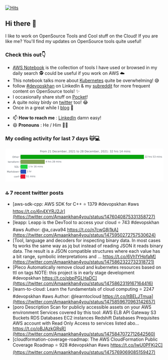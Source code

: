 [![Hits](https://hits.seeyoufarm.com/api/count/incr/badge.svg?url=https%3A%2F%2Fgithub.com%2Fakhan4u%2Fhit-counter&count_bg=%2379C83D&title_bg=%23555555&icon=&icon_color=%23E7E7E7&title=visits&edge_flat=false)](https://hits.seeyoufarm.com)

## Hi there 👋

I like to work on OpenSource Tools and Cool stuff on the Cloud! If you are like me? You'll find my updates on OpenSource tools quite useful!

### Check this out👇

* [AWS Notebook](https://histre.com/public/notebooks/dnllyanu/aws/) is the collection of tools I have used or browsed in my daily search 🕵️ could be useful if you work on AWS ☁️
* This notebook talks more about [Kubernetes](https://histre.com/public/notebooks/6uxdvo3y/kubernetes/) quite be overwhelming! 😅
* follow [#devopskhan](https://www.linkedin.com/feed/hashtag/devopskhan/) on LinkedIn & my [subreddit](https://www.reddit.com/r/devopskhan/) for more frequent content on OpenSource tools! ✨
* I occasionally share stuff on [Pocket](https://getpocket.com/@ej6g8d1dp2829A16a9Tf5d4T6bAMp3d8791rejDe86yem3bm4e14ex4fT4dluk29)!
* A quite noisy birdy on [twitter](https://twitter.com/Amaankhan4you) too! 😂
* Once in a great while I [blog](https://linuxparrot.com/) 😬


- 📫 **How to reach me** : [LinkedIn](https://www.linkedin.com/in/amaan-khan-linux-ninja) damn easy!
- 😄 **Pronouns** : He / Him 🤷‍♂️

### My coding activity for last 7 days 🐱💻

<img src="https://github.com/akhan4u/akhan4u/blob/main/images/stat.svg" alt="Amaan's Wakatime Activity!"/>

### 🔝 7 recent twitter posts
<!-- DEVDOJO:START -->
- [aws-sdk-cpp: AWS SDK for C++
⭐️ 1379
#devopskhan #aws
https://t.co/6n4XYRJ2Jr](https://twitter.com/Amaankhan4you/status/1476040875331358727)
- [leapp: Leapp is the DevTool to access your cloud
⭐️ 743
#devopskhan #aws
Author: @a_cava94
https://t.co/n7cwG8j1kA](https://twitter.com/Amaankhan4you/status/1475950272757530624)
- [Tool, language and decoders for inspecting binary data. In most cases fq works the same way as jq but instead of reading JSON it reads binary data. The result is a JSON compatible structures where each value has a bit range, symbolic interpretations and … https://t.co/6Vh1YHpfaM](https://twitter.com/Amaankhan4you/status/1475862322732318721)
- [Pleco Automatically remove cloud and kubernetes resources based on ttl on tags NOTE: this project is in early stage development #devopskhan https://t.co/pbpPGLHaDC](https://twitter.com/Amaankhan4you/status/1475862319167164416)
- [learn-to-cloud: Learn the fundamentals of cloud computing
⭐️ 2247
#devopskhan #aws
Author: @learntocloud
https://t.co/ltBELJTmua](https://twitter.com/Amaankhan4you/status/1475859670963142657)
- [poro Description Scan for publicly accessible assets on your AWS environment Services covered by this tool: AWS ELB API Gateway S3 Buckets RDS Databases EC2 instances Redshift Databases Prequisites AWS account with Read Only Access to services listed abo… https://t.co/oBJAzkGRsR](https://twitter.com/Amaankhan4you/status/1475847072712642560)
- [cloudformation-coverage-roadmap: The AWS CloudFormation Public Coverage Roadmap
⭐️ 928
#devopskhan #aws
https://t.co/IwU0PFKj2C](https://twitter.com/Amaankhan4you/status/1475769069085159427)
<!-- DEVDOJO:END -->

<!-- ![Amaan's GitHub stats](https://github-readme-stats.vercel.app/api?username=akhan4u&count_private=true&show_icons=true&hide=contribs) -->
